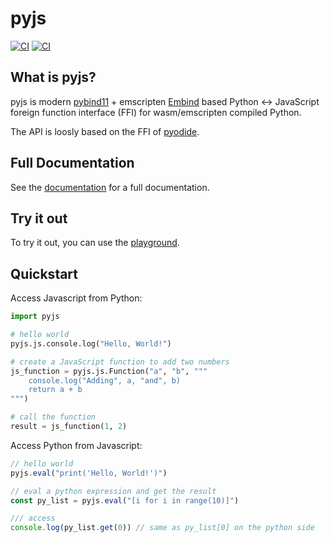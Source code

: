 # pyjs
[![CI](https://github.com/emscripten-forge/pyjs/actions/workflows/main.yml/badge.svg)](https://github.com/emscripten-forge/pyjs/actions/workflows/main.yml)
[![CI](https://img.shields.io/badge/pyjs-docs-yellow)](https://emscripten-forge.github.io/pyjs/)

## What is pyjs?

pyjs is  modern [pybind11](https://github.com/pybind/pybind11) + emscripten [Embind](https://emscripten.org/docs/porting/connecting_cpp_and_javascript/embind.html) based
Python <-> JavaScript foreign function interface (FFI) for wasm/emscripten compiled Python.

The API is loosly based on the  FFI of [pyodide](https://pyodide.org/en/stable/usage/type-conversions.html).

## Full Documentation
See the [documentation](https://emscripten-forge.github.io/pyjs/) for a full documentation.

## Try it out
To try it out, you can use the [playground](https://emscripten-forge.github.io/pyjs/lite/).

## Quickstart

Access Javascript from Python:

```python
import pyjs

# hello world 
pyjs.js.console.log("Hello, World!")

# create a JavaScript function to add two numbers
js_function = pyjs.js.Function("a", "b", """
    console.log("Adding", a, "and", b)
    return a + b
""")

# call the function
result = js_function(1, 2)
```

Access Python from Javascript:

```JavaScript
// hello world
pyjs.eval("print('Hello, World!')")

// eval a python expression and get the result
const py_list = pyjs.eval("[i for i in range(10)]")

/// access 
console.log(py_list.get(0)) // same as py_list[0] on the python side
```